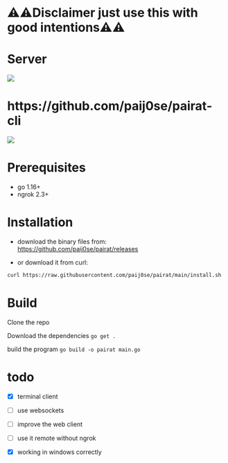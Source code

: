 

<h1>⚠️⚠️Disclaimer just use this with good intentions⚠️⚠️</h1>

<h1>Server</h1>

<img src="https://mamalinda.tk/monda/sisa.png">

<h1>https://github.com/paij0se/pairat-cli</h1>

<img src="https://mamalinda.tk/monda/cli.gif">

<h1>Prerequisites</h1>

- go 1.16+
- ngrok 2.3+

<h1>Installation</h1>

- download the binary files from: https://github.com/paij0se/pairat/releases

- or download it from curl:

```bash
curl https://raw.githubusercontent.com/paij0se/pairat/main/install.sh | bash
```

<h1>Build</h1>

Clone the repo

Download the dependencies ```go get .```

build the program  ```go build -o pairat main.go```

<h1>todo</h1>

- [x] terminal client
- [ ] use websockets
- [ ] improve the web client
- [ ] use it remote without ngrok
- [x] working in windows correctly


